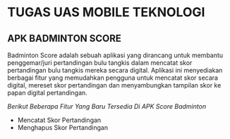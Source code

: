 TUGAS UAS MOBILE TEKNOLOGI
==
APK BADMINTON SCORE
--
Badminton Score adalah sebuah aplikasi yang dirancang untuk membantu penggemar/juri pertandingan bulu tangkis dalam mencatat skor pertandingan bulu tangkis mereka secara digital. Aplikasi ini menyediakan berbagai fitur yang memudahkan pengguna untuk mencatat skor secara digital, mereset skor pertandingan dan menyambungkan tampilan skor ke papan digital pertandingan.

*Berikut Beberapa Fitur Yang Baru Tersedia Di APK Score Badminton*
- Mencatat Skor Pertandingan
- Menghapus Skor Pertandingan
